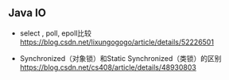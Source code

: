 ## Java IO


* select , poll, epoll比较
https://blog.csdn.net/lixungogogo/article/details/52226501

* Synchronized（对象锁）和Static Synchronized（类锁）的区别
https://blog.csdn.net/cs408/article/details/48930803
